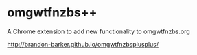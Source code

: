 omgwtfnzbs++
==================

A Chrome extension to add new functionality to omgwtfnzbs.org

http://brandon-barker.github.io/omgwtfnzbsplusplus/

